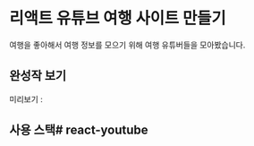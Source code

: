 # 리액트 유튜브 여행 사이트 만들기

여행을 좋아해서 여행 정보를 모으기 위해 여행 유튜버들을 모아봤습니다.

## 완성작 보기
미리보기 :

## 사용 스택#   r e a c t - y o u t u b e  
 